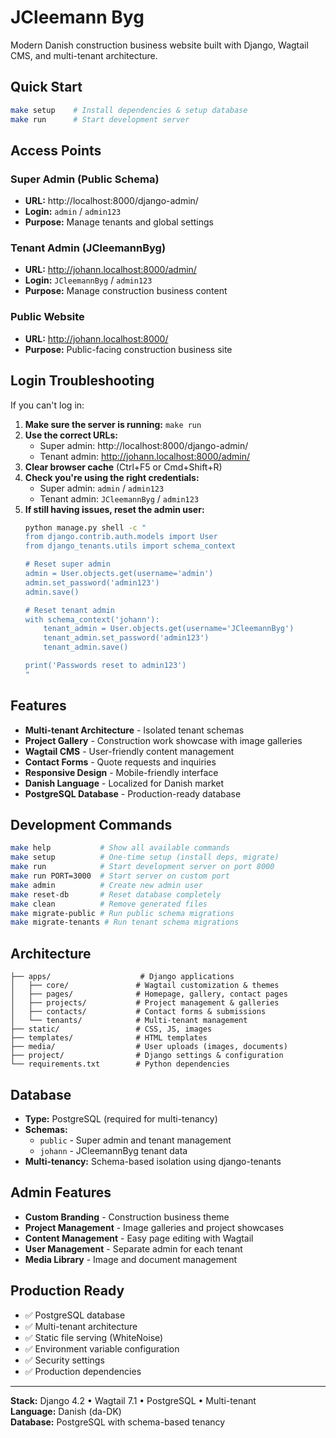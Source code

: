 # JCleemann Byg

Modern Danish construction business website built with Django, Wagtail CMS, and multi-tenant architecture.

## Quick Start

```bash
make setup    # Install dependencies & setup database
make run      # Start development server
```

## Access Points

### **Super Admin (Public Schema)**
- **URL:** http://localhost:8000/django-admin/
- **Login:** `admin` / `admin123`
- **Purpose:** Manage tenants and global settings

### **Tenant Admin (JCleemannByg)**
- **URL:** http://johann.localhost:8000/admin/
- **Login:** `JCleemannByg` / `admin123`
- **Purpose:** Manage construction business content

### **Public Website**
- **URL:** http://johann.localhost:8000/
- **Purpose:** Public-facing construction business site

## Login Troubleshooting

If you can't log in:

1. **Make sure the server is running:** `make run`
2. **Use the correct URLs:**
   - Super admin: http://localhost:8000/django-admin/
   - Tenant admin: http://johann.localhost:8000/admin/
3. **Clear browser cache** (Ctrl+F5 or Cmd+Shift+R)
4. **Check you're using the right credentials:**
   - Super admin: `admin` / `admin123`
   - Tenant admin: `JCleemannByg` / `admin123`
5. **If still having issues, reset the admin user:**
   ```bash
   python manage.py shell -c "
   from django.contrib.auth.models import User
   from django_tenants.utils import schema_context
   
   # Reset super admin
   admin = User.objects.get(username='admin')
   admin.set_password('admin123')
   admin.save()
   
   # Reset tenant admin
   with schema_context('johann'):
       tenant_admin = User.objects.get(username='JCleemannByg')
       tenant_admin.set_password('admin123')
       tenant_admin.save()
   
   print('Passwords reset to admin123')
   "
   ```

## Features

- **Multi-tenant Architecture** - Isolated tenant schemas
- **Project Gallery** - Construction work showcase with image galleries
- **Wagtail CMS** - User-friendly content management
- **Contact Forms** - Quote requests and inquiries
- **Responsive Design** - Mobile-friendly interface
- **Danish Language** - Localized for Danish market
- **PostgreSQL Database** - Production-ready database

## Development Commands

```bash
make help           # Show all available commands
make setup          # One-time setup (install deps, migrate)
make run            # Start development server on port 8000
make run PORT=3000  # Start server on custom port
make admin          # Create new admin user
make reset-db       # Reset database completely
make clean          # Remove generated files
make migrate-public # Run public schema migrations
make migrate-tenants # Run tenant schema migrations
```

## Architecture

```
├── apps/                    # Django applications
│   ├── core/               # Wagtail customization & themes
│   ├── pages/              # Homepage, gallery, contact pages
│   ├── projects/           # Project management & galleries
│   ├── contacts/           # Contact forms & submissions
│   └── tenants/            # Multi-tenant management
├── static/                 # CSS, JS, images
├── templates/              # HTML templates
├── media/                  # User uploads (images, documents)
├── project/                # Django settings & configuration
└── requirements.txt        # Python dependencies
```

## Database

- **Type:** PostgreSQL (required for multi-tenancy)
- **Schemas:** 
  - `public` - Super admin and tenant management
  - `johann` - JCleemannByg tenant data
- **Multi-tenancy:** Schema-based isolation using django-tenants

## Admin Features

- **Custom Branding** - Construction business theme
- **Project Management** - Image galleries and project showcases
- **Content Management** - Easy page editing with Wagtail
- **User Management** - Separate admin for each tenant
- **Media Library** - Image and document management

## Production Ready

- ✅ PostgreSQL database
- ✅ Multi-tenant architecture
- ✅ Static file serving (WhiteNoise)
- ✅ Environment variable configuration
- ✅ Security settings
- ✅ Production dependencies

---

**Stack:** Django 4.2 • Wagtail 7.1 • PostgreSQL • Multi-tenant  
**Language:** Danish (da-DK)  
**Database:** PostgreSQL with schema-based tenancy